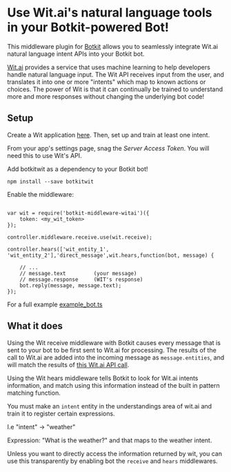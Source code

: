 # Use Wit.ai's natural language tools in your Botkit-powered Bot!

This middleware plugin for [Botkit](http://howdy.ai/botkit) allows you
to seamlessly integrate Wit.ai natural language intent APIs into your Botkit bot.

[Wit.ai](http://wit.ai) provides a service that uses machine learning to
help developers handle natural language input.  The Wit API receives input
from the user, and translates it into one or more "intents" which map to known
actions or choices.  The power of Wit is that it can continually be trained
to understand more and more responses without changing the underlying bot code!

## Setup

Create a Wit application [here](https://wit.ai/apps/new).  Then, set up and
train at least one intent.

From your app's settings page, snag the *Server Access Token*. You will
need this to use Wit's API.

Add botkitwit as a dependency to your Botkit bot!

```
npm install --save botkitwit
```

Enable the middleware:

```

var wit = require('botkit-middleware-witai')({
    token: <my_wit_token>
});

controller.middleware.receive.use(wit.receive);

controller.hears(['wit_entity_1', 'wit_entity_2'],'direct_message',wit.hears,function(bot, message) {

    // ...
    // message.text         (your message)
    // message.response     (WIT's response)
    bot.reply(message, message.text);
});
```

For a full example [example_bot.ts](example_bot.js)

## What it does

Using the Wit receive middleware with Botkit causes every message that is
sent to your bot to be first sent to Wit.ai for processing. The
results of the call to Wit.ai are added into the incoming message
as `message.entities`, and will match the results of [this Wit.ai API call](https://wit.ai/docs/http/20141022#get-intent-via-text-link).

Using the Wit hears middleware tells Botkit to look for Wit.ai intents
information, and match using this information instead of the built in
pattern matching function.

You must make an `intent` entity in the understandings area of wit.ai
and train it to register certain expressions.

I.e "intent" -> "weather"

Expression: "What is the weather?" and that maps to the weather intent.

Unless you want to directly access the information returned by wit,
you can use this transparently by enabling bot the `receive` and `hears`
middlewares.
